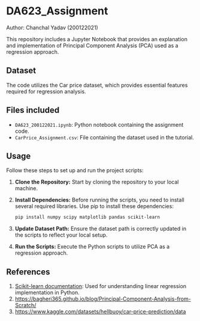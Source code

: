 # DA623_Assignment

Author: Chanchal Yadav (200122021)

This repository includes a Jupyter Notebook that provides an explanation and implementation of Principal Component Analysis (PCA) used as a regression approach.

## Dataset

The code utilizes the Car price dataset, which provides essential features required for regression analysis.

## Files included

- `DA623_200122021.ipynb`: Python notebook containing the assignment code.
- `CarPrice_Assignment.csv`: File containing the dataset used in the tutorial.

## Usage

Follow these steps to set up and run the project scripts:

1. **Clone the Repository:** Start by cloning the repository to your local machine.
2. **Install Dependencies:** Before running the scripts, you need to install several required libraries. Use pip to install these dependencies:

   ```bash
   pip install numpy scipy matplotlib pandas scikit-learn

3. **Update Dataset Path:** Ensure the dataset path is correctly updated in the scripts to reflect your local setup.
4. **Run the Scripts:** Execute the Python scripts to utilize PCA as a regression approach.


## References

1. [Scikit-learn documentation](https://scikit-learn.org/stable/documentation.html): Used for understanding linear regression implementation in Python.
2. https://bagheri365.github.io/blog/Principal-Component-Analysis-from-Scratch/
3. https://www.kaggle.com/datasets/hellbuoy/car-price-prediction/data
